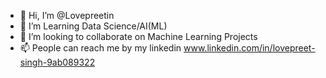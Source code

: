 - 👋 Hi, I’m @Lovepreetin
- 👀 I’m Learning Data Science/AI(ML)
- 💞️ I’m looking to collaborate on Machine Learning Projects
- 📫 People can reach me by my linkedin www.linkedin.com/in/lovepreet-singh-9ab089322

<!---
Lovepreetin/Lovepreetin is a ✨ special ✨ repository because its `README.md` (this file) appears on your GitHub profile.
You can click the Preview link to take a look at your changes.
--->
